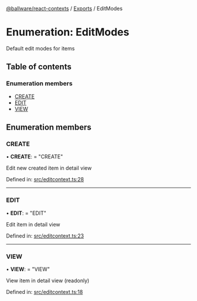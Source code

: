 [@ballware/react-contexts](../README.md) / [Exports](../modules.md) / EditModes

# Enumeration: EditModes

Default edit modes for items

## Table of contents

### Enumeration members

- [CREATE](editmodes.md#create)
- [EDIT](editmodes.md#edit)
- [VIEW](editmodes.md#view)

## Enumeration members

### CREATE

• **CREATE**: = "CREATE"

Edit new created item in detail view

Defined in: [src/editcontext.ts:28](https://github.com/frankball/ballware-react-contexts/blob/34223fb/src/editcontext.ts#L28)

___

### EDIT

• **EDIT**: = "EDIT"

Edit item in detail view

Defined in: [src/editcontext.ts:23](https://github.com/frankball/ballware-react-contexts/blob/34223fb/src/editcontext.ts#L23)

___

### VIEW

• **VIEW**: = "VIEW"

View item in detail view (readonly)

Defined in: [src/editcontext.ts:18](https://github.com/frankball/ballware-react-contexts/blob/34223fb/src/editcontext.ts#L18)
